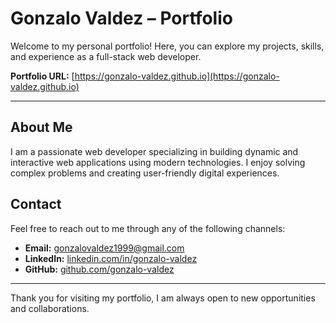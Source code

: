# Gonzalo Valdez – Portfolio

Welcome to my personal portfolio! Here, you can explore my projects, skills, and experience as a full-stack web developer.

**Portfolio URL:** [https://gonzalo-valdez.github.io](https://gonzalo-valdez.github.io)

---

## About Me

I am a passionate web developer specializing in building dynamic and interactive web applications using modern technologies. I enjoy solving complex problems and creating user-friendly digital experiences.

## Contact

Feel free to reach out to me through any of the following channels:

- **Email:** gonzalovaldez1999@gmail.com
- **LinkedIn:** [linkedin.com/in/gonzalo-valdez](https://www.linkedin.com/in/gonzalo-valdez-8014b5271)
- **GitHub:** [github.com/gonzalo-valdez](https://github.com/gonzalo-valdez)

---

Thank you for visiting my portfolio, I am always open to new opportunities and collaborations.
